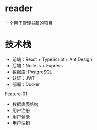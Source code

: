 # reader
一个用于管理书籍的项目

# 技术栈
- 前端：React + TypeScript + Ant Design
- 后端：Node.js + Express
- 数据库: PostgreSQL
- 认证：JWT
- 部署：Docker

Feature-01
- 数据库表结构
- 用户注册
- 用户登录
- 用户注销
